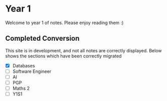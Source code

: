# Year 1
Welcome to year 1 of notes. Please enjoy reading them :)

## Completed Conversion
This site is in development, and not all notes are correctly displayed. Below shows the sections which have been correctly migrated
- [x] Databases
- [ ] Software Engineer
- [ ] AI
- [ ] PGP
- [ ] Maths 2
- [ ] Y1S1